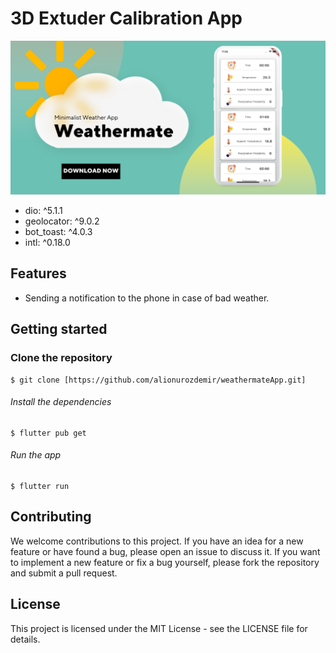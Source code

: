 # 3D Extuder Calibration App

![This is an image](https://github.com/alionurozdemir/weathermateApp/blob/main/assets/cover.png)


- dio: ^5.1.1
- geolocator: ^9.0.2
- bot_toast: ^4.0.3
- intl: ^0.18.0

## Features

+ Sending a notification to the phone in case of bad weather.



## Getting started

### Clone the repository

```
$ git clone [https://github.com/alionurozdemir/weathermateApp.git]
```

###### Install the dependencies
```
$ flutter pub get
```

###### Run the app
```
$ flutter run
```

## Contributing
We welcome contributions to this project. If you have an idea for a new feature or have found a bug, please open an issue to discuss it. If you want to implement a new feature or fix a bug yourself, please fork the repository and submit a pull request.

## License
This project is licensed under the MIT License - see the LICENSE file for details.
